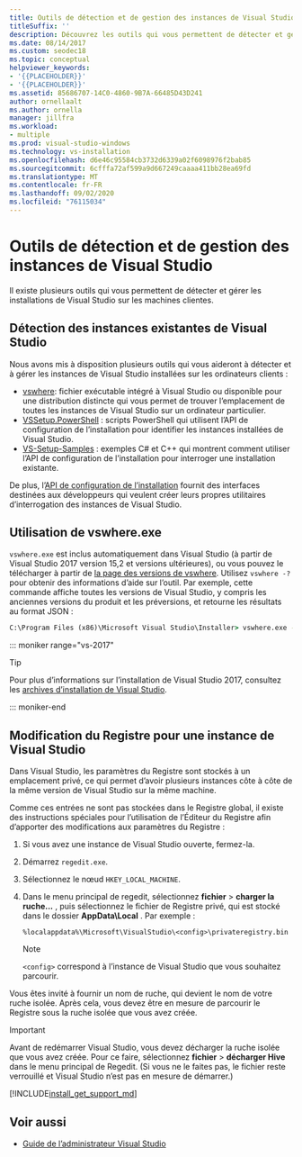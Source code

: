 ```yaml
---
title: Outils de détection et de gestion des instances de Visual Studio
titleSuffix: ''
description: Découvrez les outils qui vous permettent de détecter et gérer les installations de Visual Studio sur les machines clientes.
ms.date: 08/14/2017
ms.custom: seodec18
ms.topic: conceptual
helpviewer_keywords:
- '{{PLACEHOLDER}}'
- '{{PLACEHOLDER}}'
ms.assetid: 85686707-14C0-4860-9B7A-66485D43D241
author: ornellaalt
ms.author: ornella
manager: jillfra
ms.workload:
- multiple
ms.prod: visual-studio-windows
ms.technology: vs-installation
ms.openlocfilehash: d6e46c95584cb3732d6339a02f6098976f2bab85
ms.sourcegitcommit: 6cfffa72af599a9d667249caaaa411bb28ea69fd
ms.translationtype: MT
ms.contentlocale: fr-FR
ms.lasthandoff: 09/02/2020
ms.locfileid: "76115034"
---
```

# <a name="tools-for-detecting-and-managing-visual-studio-instances"></a>Outils de détection et de gestion des instances de Visual Studio

Il existe plusieurs outils qui vous permettent de détecter et gérer les installations de Visual Studio sur les machines clientes.

## <a name="detecting-existing-visual-studio-instances"></a>Détection des instances existantes de Visual Studio

Nous avons mis à disposition plusieurs outils qui vous aideront à détecter et à gérer les instances de Visual Studio installées sur les ordinateurs clients :

* [vswhere](https://github.com/microsoft/vswhere): fichier exécutable intégré à Visual Studio ou disponible pour une distribution distincte qui vous permet de trouver l’emplacement de toutes les instances de Visual Studio sur un ordinateur particulier.
* [VSSetup.PowerShell](https://github.com/microsoft/vssetup.powershell) : scripts PowerShell qui utilisent l’API de configuration de l’installation pour identifier les instances installées de Visual Studio.
* [VS-Setup-Samples](https://github.com/microsoft/vs-setup-samples) : exemples C# et C++ qui montrent comment utiliser l’API de configuration de l’installation pour interroger une installation existante.

De plus, l’[API de configuration de l’installation](<xref:Microsoft.VisualStudio.Setup.Configuration>) fournit des interfaces destinées aux développeurs qui veulent créer leurs propres utilitaires d’interrogation des instances de Visual Studio.

## <a name="using-vswhereexe"></a>Utilisation de vswhere.exe

`vswhere.exe` est inclus automatiquement dans Visual Studio (à partir de Visual Studio 2017 version 15,2 et versions ultérieures), ou vous pouvez le télécharger à partir de [la page des versions de vswhere](https://github.com/Microsoft/vswhere/releases). Utilisez `vswhere -?` pour obtenir des informations d’aide sur l’outil. Par exemple, cette commande affiche toutes les versions de Visual Studio, y compris les anciennes versions du produit et les préversions, et retourne les résultats au format JSON :

```cmd
C:\Program Files (x86)\Microsoft Visual Studio\Installer> vswhere.exe -legacy -prerelease -format json
```

::: moniker range="vs-2017"

> [!TIP]
> Pour plus d’informations sur l’installation de Visual Studio 2017, consultez les [archives d’installation de Visual Studio](https://devblogs.microsoft.com/setup/tag/vs2017/).

::: moniker-end

## <a name="editing-the-registry-for-a-visual-studio-instance"></a>Modification du Registre pour une instance de Visual Studio

Dans Visual Studio, les paramètres du Registre sont stockés à un emplacement privé, ce qui permet d’avoir plusieurs instances côte à côte de la même version de Visual Studio sur la même machine.

Comme ces entrées ne sont pas stockées dans le Registre global, il existe des instructions spéciales pour l’utilisation de l’Éditeur du Registre afin d’apporter des modifications aux paramètres du Registre :

1. Si vous avez une instance de Visual Studio ouverte, fermez-la.

1. Démarrez `regedit.exe`.

1. Sélectionnez le nœud `HKEY_LOCAL_MACHINE`.

1. Dans le menu principal de regedit, sélectionnez **fichier**  >  **charger la ruche...** , puis sélectionnez le fichier de Registre privé, qui est stocké dans le dossier **AppData\Local** . Par exemple :

   ```
   %localappdata%\Microsoft\VisualStudio\<config>\privateregistry.bin
   ```

   > [!NOTE]
   > `<config>` correspond à l’instance de Visual Studio que vous souhaitez parcourir.

Vous êtes invité à fournir un nom de ruche, qui devient le nom de votre ruche isolée. Après cela, vous devez être en mesure de parcourir le Registre sous la ruche isolée que vous avez créée.

> [!IMPORTANT]
> Avant de redémarrer Visual Studio, vous devez décharger la ruche isolée que vous avez créée. Pour ce faire, sélectionnez **fichier**  >  **décharger Hive** dans le menu principal de Regedit. (Si vous ne le faites pas, le fichier reste verrouillé et Visual Studio n’est pas en mesure de démarrer.)

[!INCLUDE[install_get_support_md](includes/install_get_support_md.md)]

## <a name="see-also"></a>Voir aussi

* [Guide de l’administrateur Visual Studio](visual-studio-administrator-guide.md)
